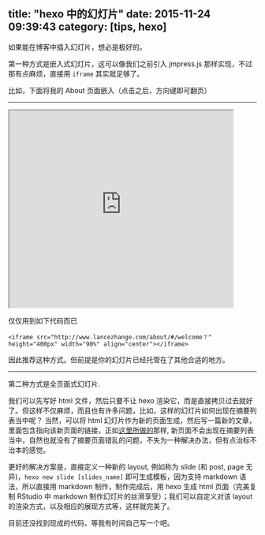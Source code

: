 title: "hexo 中的幻灯片"
date: 2015-11-24 09:39:43
category: [tips, hexo]
---


如果能在博客中插入幻灯片，想必是极好的。<!--more-->

第一种方式是嵌入式幻灯片，这可以像我们之前引入 jmpress.js 那样实现，不过那有点麻烦，直接用 `iframe` 其实就足够了。

比如，下面将我的 About 页面嵌入（点击之后，方向键即可翻页）

---

<iframe src="http://www.lancezhange.com/about/#/welcome？" height="400px" width="90%" align="center"></iframe>

仅仅用到如下代码而已
```
<iframe src="http://www.lancezhange.com/about/#/welcome？" height="400px" width="90%" align="center"></iframe>
```

因此推荐这种方式。但前提是你的幻灯片已经托管在了其他合适的地方。

---

第二种方式是全页面式幻灯片.

我们可以先写好 html 文件，然后只要不让 hexo 渲染它，而是直接拷贝过去就好了。但这样不仅麻烦，而且也有许多问题，比如，这样的幻灯片如何出现在摘要列表当中呢？ 当然，可以将 html 幻灯片作为新的页面生成，然后写一篇新的文章，里面包含指向该新页面的链接，正如[这里所做的](http://yeejlan.github.io/2014/07/10/host-blog-on-github-using-hexo/)那样, 新页面不会出现在摘要列表当中，自然也就没有了摘要页面错乱的问题，不失为一种解决办法，但有点治标不治本的感觉。

更好的解决方案是，直接定义一种新的 layout, 例如称为 slide (和 post, page 无异)，`hexo new slide [slides_name]` 即可生成模板，因为支持 markdown 语法，所以直接用 markdown 制作，制作完成后，用 hexo 生成 html 页面（完美复制 RStudio 中 markdown 制作幻灯片的丝滑享受）；我们可以自定义对该 layout 的渲染方式，以及相应的展现方式等，这样就完美了。

目前还没找到现成的代码，等我有时间自己写一个吧。





